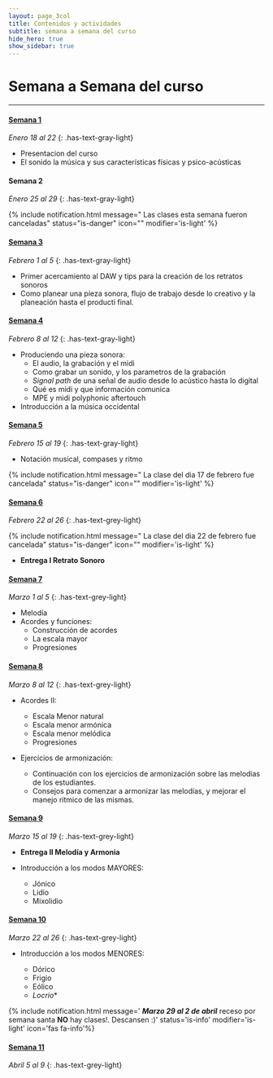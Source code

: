 ```yaml
---
layout: page_3col
title: Contenidos y actividades
subtitle: semana a semana del curso
hide_hero: true
show_sidebar: true
---
```


# Semana a Semana del curso

---

#### [Semana 1](semana_1)

<!-- prettier-ignore-start -->
_Enero 18 al 22_
{: .has-text-gray-light}
<!-- prettier-ignore-end -->

- Presentacion del curso
- El sonido la música y sus características físicas y
  psico-acústicas

#### Semana 2

<!-- prettier-ignore-start -->
_Enero 25 al 29_
{: .has-text-gray-light}
<!-- prettier-ignore-end -->

{% include notification.html
message=" Las clases esta semana fueron canceladas"
status="is-danger"
icon=""
modifier='is-light'
%}

#### [Semana 3](semana_3)

<!-- prettier-ignore-start -->
_Febrero 1 al 5_
{: .has-text-gray-light}
<!-- prettier-ignore-end -->

- Primer acercamiento al DAW y tips para la creación de los retratos sonoros
- Como planear una pieza sonora, flujo de trabajo desde lo creativo y la planeación hasta el producti final.

#### [Semana 4](semana_4)

<!-- prettier-ignore-start -->
_Febrero 8 al 12_
{: .has-text-gray-light}
<!-- prettier-ignore-end -->

- Produciendo una pieza sonora:
  - El audio, la grabación y el midi
  - Como grabar un sonido, y los parametros de la grabación
  - _Signal path_ de una señal de audio desde lo acústico hasta lo digital
  - Qué es midi y que información comunica
  - MPE y midi polyphonic aftertouch
- Introducción a la música occidental

#### [Semana 5](semana_5)

<!-- prettier-ignore-start -->
_Febrero 15 al 19_
{: .has-text-gray-light}
<!-- prettier-ignore-end -->

- Notación musical, compases y ritmo

{% include notification.html
message=" La clase del dia 17 de febrero fue cancelada"
status="is-danger"
icon=""
modifier='is-light'
%}

#### [Semana 6](semana_6)

<!-- prettier-ignore-start -->
_Febrero 22 al 26_
{: .has-text-grey-light}
<!-- prettier-ignore-end -->

{% include notification.html
message=" La clase del dia 22 de febrero fue cancelada"
status="is-danger"
icon=""
modifier='is-light'
%}

- **Entrega I Retrato Sonoro**

#### [Semana 7](semana_7)

<!-- prettier-ignore-start -->
_Marzo 1 al 5_
{: .has-text-grey-light}
<!-- prettier-ignore-end -->

- Melodía
- Acordes y funciones:
  - Construcción de acordes
  - La escala mayor
  - Progresiones

#### [Semana 8](semana_8)

<!-- prettier-ignore-start -->
_Marzo 8 al 12_
{: .has-text-grey-light}
<!-- prettier-ignore-end -->

- Acordes II:

  - Escala Menor natural
  - Escala menor armónica
  - Escala menor melódica
  - Progresiones

- Ejercicios de armonización:
  - Continuación con los ejercicios de armonización sobre las melodias de los estudiantes.
  - Consejos para comenzar a armonizar las melodías, y mejorar el manejo ritmico de las mismas.

#### [Semana 9](semana_9)

<!-- prettier-ignore-start -->
_Marzo 15 al 19_
{: .has-text-grey-light}
<!-- prettier-ignore-end -->

- **Entrega II Melodía y Armonia**

- Introducción a los modos MAYORES:
  - Jónico
  - Lidio
  - Mixolidio

#### [Semana 10](semana_10)

<!-- prettier-ignore-start -->
_Marzo 22 al 26_
{: .has-text-grey-light}
<!-- prettier-ignore-end -->

- Introducción a los modos MENORES:

  - Dórico
  - Frigio
  - Eólico
  - _Locrio_\*

{% include notification.html
message=' **_Marzo 29 al 2 de abril_**  receso por semana santa **NO** hay clases!. Descansen :)'
status='is-info'
modifier='is-light'
icon='fas fa-info'%}

#### [Semana 11](semana_11)

<!-- prettier-ignore-start -->
_Abril 5 al 9_
{: .has-text-grey-light}
<!-- prettier-ignore-end -->

<!--  -->
<!-- #### [Semana 12](semana_12) -->
<!--  -->
<!-- #### [Semana 13](semana_13) -->
<!--  -->
<!-- #### [Semana 14](semana_14) -->
<!--  -->
<!-- #### [Semana 15](semana_15) -->
<!--  -->
<!-- #### [Semana 16](semana_16) -->
<!--  -->
<!-- #### [Semana 17](semana_17) -->
<!--  -->
<!-- #### [Semana 18](semana_18) -->
<!--  -->
